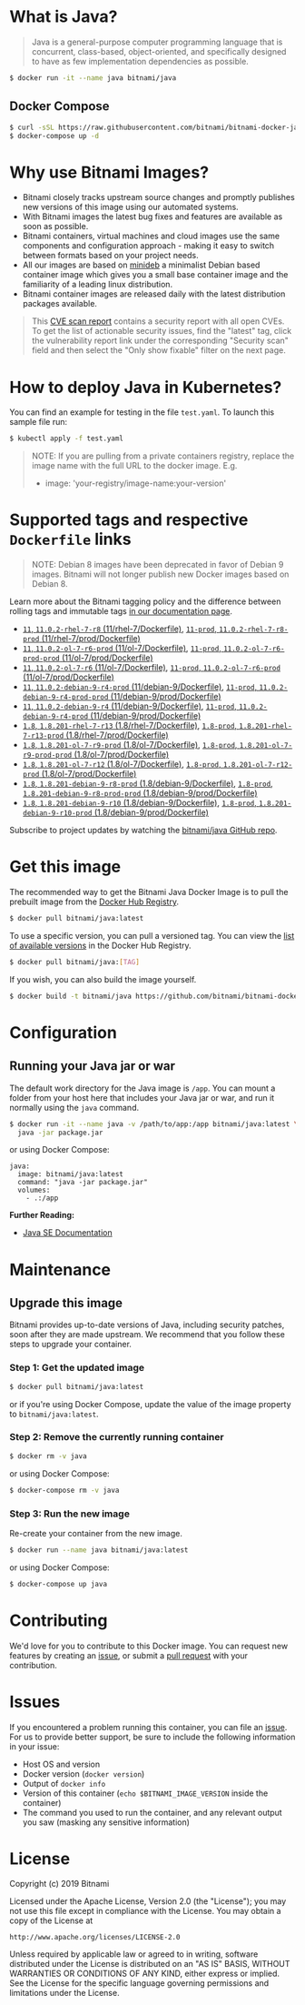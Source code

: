 # What is Java?

> Java is a general-purpose computer programming language that is concurrent, class-based, object-oriented, and specifically designed to have as few implementation dependencies as possible.

```bash
$ docker run -it --name java bitnami/java
```

## Docker Compose

```bash
$ curl -sSL https://raw.githubusercontent.com/bitnami/bitnami-docker-java/master/docker-compose.yml > docker-compose.yml
$ docker-compose up -d
```

# Why use Bitnami Images?

* Bitnami closely tracks upstream source changes and promptly publishes new versions of this image using our automated systems.
* With Bitnami images the latest bug fixes and features are available as soon as possible.
* Bitnami containers, virtual machines and cloud images use the same components and configuration approach - making it easy to switch between formats based on your project needs.
* All our images are based on [minideb](https://github.com/bitnami/minideb) a minimalist Debian based container image which gives you a small base container image and the familiarity of a leading linux distribution.
* Bitnami container images are released daily with the latest distribution packages available.


> This [CVE scan report](https://quay.io/repository/bitnami/java?tab=tags) contains a security report with all open CVEs. To get the list of actionable security issues, find the "latest" tag, click the vulnerability report link under the corresponding "Security scan" field and then select the "Only show fixable" filter on the next page.

# How to deploy Java in Kubernetes?

You can find an example for testing in the file `test.yaml`. To launch this sample file run:

```bash
$ kubectl apply -f test.yaml
```

> NOTE: If you are pulling from a private containers registry, replace the image name with the full URL to the docker image. E.g.
>
> - image: 'your-registry/image-name:your-version'

# Supported tags and respective `Dockerfile` links

> NOTE: Debian 8 images have been deprecated in favor of Debian 9 images. Bitnami will not longer publish new Docker images based on Debian 8.

Learn more about the Bitnami tagging policy and the difference between rolling tags and immutable tags [in our documentation page](https://docs.bitnami.com/containers/how-to/understand-rolling-tags-containers/).


- [`11`, `11.0.2-rhel-7-r8` (11/rhel-7/Dockerfile)](https://github.com/bitnami/bitnami-docker-java/blob/11.0.2-rhel-7-r8/11/rhel-7/Dockerfile), [`11-prod`, `11.0.2-rhel-7-r8-prod` (11/rhel-7/prod/Dockerfile)](https://github.com/bitnami/bitnami-docker-java/blob/11.0.2-rhel-7-r8/11/rhel-7/prod/Dockerfile)
- [`11`, `11.0.2-ol-7-r6-prod` (11/ol-7/Dockerfile)](https://github.com/bitnami/bitnami-docker-java/blob/11.0.2-ol-7-r6-prod/11/ol-7/Dockerfile), [`11-prod`, `11.0.2-ol-7-r6-prod-prod` (11/ol-7/prod/Dockerfile)](https://github.com/bitnami/bitnami-docker-java/blob/11.0.2-ol-7-r6-prod/11/ol-7/prod/Dockerfile)
- [`11`, `11.0.2-ol-7-r6` (11/ol-7/Dockerfile)](https://github.com/bitnami/bitnami-docker-java/blob/11.0.2-ol-7-r6/11/ol-7/Dockerfile), [`11-prod`, `11.0.2-ol-7-r6-prod` (11/ol-7/prod/Dockerfile)](https://github.com/bitnami/bitnami-docker-java/blob/11.0.2-ol-7-r6/11/ol-7/prod/Dockerfile)
- [`11`, `11.0.2-debian-9-r4-prod` (11/debian-9/Dockerfile)](https://github.com/bitnami/bitnami-docker-java/blob/11.0.2-debian-9-r4-prod/11/debian-9/Dockerfile), [`11-prod`, `11.0.2-debian-9-r4-prod-prod` (11/debian-9/prod/Dockerfile)](https://github.com/bitnami/bitnami-docker-java/blob/11.0.2-debian-9-r4-prod/11/debian-9/prod/Dockerfile)
- [`11`, `11.0.2-debian-9-r4` (11/debian-9/Dockerfile)](https://github.com/bitnami/bitnami-docker-java/blob/11.0.2-debian-9-r4/11/debian-9/Dockerfile), [`11-prod`, `11.0.2-debian-9-r4-prod` (11/debian-9/prod/Dockerfile)](https://github.com/bitnami/bitnami-docker-java/blob/11.0.2-debian-9-r4/11/debian-9/prod/Dockerfile)
- [`1.8`, `1.8.201-rhel-7-r13` (1.8/rhel-7/Dockerfile)](https://github.com/bitnami/bitnami-docker-java/blob/1.8.201-rhel-7-r13/1.8/rhel-7/Dockerfile), [`1.8-prod`, `1.8.201-rhel-7-r13-prod` (1.8/rhel-7/prod/Dockerfile)](https://github.com/bitnami/bitnami-docker-java/blob/1.8.201-rhel-7-r13/1.8/rhel-7/prod/Dockerfile)
- [`1.8`, `1.8.201-ol-7-r9-prod` (1.8/ol-7/Dockerfile)](https://github.com/bitnami/bitnami-docker-java/blob/1.8.201-ol-7-r9-prod/1.8/ol-7/Dockerfile), [`1.8-prod`, `1.8.201-ol-7-r9-prod-prod` (1.8/ol-7/prod/Dockerfile)](https://github.com/bitnami/bitnami-docker-java/blob/1.8.201-ol-7-r9-prod/1.8/ol-7/prod/Dockerfile)
- [`1.8`, `1.8.201-ol-7-r12` (1.8/ol-7/Dockerfile)](https://github.com/bitnami/bitnami-docker-java/blob/1.8.201-ol-7-r12/1.8/ol-7/Dockerfile), [`1.8-prod`, `1.8.201-ol-7-r12-prod` (1.8/ol-7/prod/Dockerfile)](https://github.com/bitnami/bitnami-docker-java/blob/1.8.201-ol-7-r12/1.8/ol-7/prod/Dockerfile)
- [`1.8`, `1.8.201-debian-9-r8-prod` (1.8/debian-9/Dockerfile)](https://github.com/bitnami/bitnami-docker-java/blob/1.8.201-debian-9-r8-prod/1.8/debian-9/Dockerfile), [`1.8-prod`, `1.8.201-debian-9-r8-prod-prod` (1.8/debian-9/prod/Dockerfile)](https://github.com/bitnami/bitnami-docker-java/blob/1.8.201-debian-9-r8-prod/1.8/debian-9/prod/Dockerfile)
- [`1.8`, `1.8.201-debian-9-r10` (1.8/debian-9/Dockerfile)](https://github.com/bitnami/bitnami-docker-java/blob/1.8.201-debian-9-r10/1.8/debian-9/Dockerfile), [`1.8-prod`, `1.8.201-debian-9-r10-prod` (1.8/debian-9/prod/Dockerfile)](https://github.com/bitnami/bitnami-docker-java/blob/1.8.201-debian-9-r10/1.8/debian-9/prod/Dockerfile)

Subscribe to project updates by watching the [bitnami/java GitHub repo](https://github.com/bitnami/bitnami-docker-java).

# Get this image

The recommended way to get the Bitnami Java Docker Image is to pull the prebuilt image from the [Docker Hub Registry](https://hub.docker.com/r/bitnami/java).

```bash
$ docker pull bitnami/java:latest
```

To use a specific version, you can pull a versioned tag. You can view the [list of available versions](https://hub.docker.com/r/bitnami/java/tags/) in the Docker Hub Registry.

```bash
$ docker pull bitnami/java:[TAG]
```

If you wish, you can also build the image yourself.

```bash
$ docker build -t bitnami/java https://github.com/bitnami/bitnami-docker-java.git
```

# Configuration

## Running your Java jar or war

The default work directory for the Java image is `/app`. You can mount a folder from your host here that includes your Java jar or war, and run it normally using the `java` command.

```bash
$ docker run -it --name java -v /path/to/app:/app bitnami/java:latest \
  java -jar package.jar
```

or using Docker Compose:

```
java:
  image: bitnami/java:latest
  command: "java -jar package.jar"
  volumes:
    - .:/app
```

**Further Reading:**

  - [Java SE Documentation](https://docs.oracle.com/javase/8/docs/api/)

# Maintenance

## Upgrade this image

Bitnami provides up-to-date versions of Java, including security patches, soon after they are made upstream. We recommend that you follow these steps to upgrade your container.

### Step 1: Get the updated image

```bash
$ docker pull bitnami/java:latest
```

or if you're using Docker Compose, update the value of the image property to `bitnami/java:latest`.

### Step 2: Remove the currently running container

```bash
$ docker rm -v java
```

or using Docker Compose:

```bash
$ docker-compose rm -v java
```

### Step 3: Run the new image

Re-create your container from the new image.

```bash
$ docker run --name java bitnami/java:latest
```

or using Docker Compose:

```bash
$ docker-compose up java
```

# Contributing

We'd love for you to contribute to this Docker image. You can request new features by creating an [issue](https://github.com/bitnami/bitnami-docker-java/issues), or submit a [pull request](https://github.com/bitnami/bitnami-docker-java/pulls) with your contribution.

# Issues

If you encountered a problem running this container, you can file an [issue](https://github.com/bitnami/bitnami-docker-java/issues). For us to provide better support, be sure to include the following information in your issue:

- Host OS and version
- Docker version (`docker version`)
- Output of `docker info`
- Version of this container (`echo $BITNAMI_IMAGE_VERSION` inside the container)
- The command you used to run the container, and any relevant output you saw (masking any sensitive
information)

# License

Copyright (c) 2019 Bitnami

Licensed under the Apache License, Version 2.0 (the "License");
you may not use this file except in compliance with the License.
You may obtain a copy of the License at

    http://www.apache.org/licenses/LICENSE-2.0

Unless required by applicable law or agreed to in writing, software
distributed under the License is distributed on an "AS IS" BASIS,
WITHOUT WARRANTIES OR CONDITIONS OF ANY KIND, either express or implied.
See the License for the specific language governing permissions and
limitations under the License.
